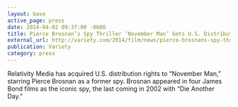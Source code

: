 ```yaml
---
layout: base
active_page: press
date: 2014-04-02 09:37:00 -0600
title: Pierce Brosnan’s Spy Thriller ‘November Man’ Gets U.S. Distribution
external_url: http://variety.com/2014/film/news/pierce-brosnans-spy-thriller-november-man-gets-u-s-distribution-1201151655/
publication: Variety
category: press
---
```


Relativity Media has acquired U.S. distribution rights to “November Man,” starring Pierce Brosnan as a former spy. Brosnan appeared in four James Bond films as the iconic spy, the last coming in 2002 with “Die Another Day.”
<!--more-->
